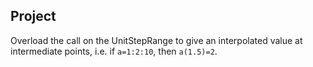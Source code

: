 
## Project

Overload the call on the UnitStepRange to give an interpolated value at intermediate points, i.e. if `a=1:2:10`, then `a(1.5)=2`.
